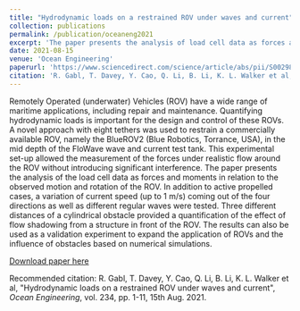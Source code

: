 ```yaml
---
title: "Hydrodynamic loads on a restrained ROV under waves and current"
collection: publications
permalink: /publication/oceaneng2021
excerpt: 'The paper presents the analysis of load cell data as forces and moments acting on a BlueROV2 when subject to different hydrodynamic disturbances. In addition to active propelled cases, a variation of current speeds as well as different regular waves were tested. '
date: 2021-08-15
venue: 'Ocean Engineering'
paperurl: 'https://www.sciencedirect.com/science/article/abs/pii/S0029801821006995'
citation: 'R. Gabl, T. Davey, Y. Cao, Q. Li, B. Li, K. L. Walker et al, &quot;Hydrodynamic loads on a restrained ROV under waves and current&quot; <i>Ocean Engineering</i>, vol. 234, pp. 1-11, 15th Aug. 2021.'
---
```

Remotely Operated (underwater) Vehicles (ROV) have a wide range of maritime applications, including repair and maintenance. Quantifying hydrodynamic loads is important for the design and control of these ROVs. A novel approach with eight tethers was used to restrain a commercially available ROV, namely the BlueROV2 (Blue Robotics, Torrance, USA), in the mid depth of the FloWave wave and current test tank. This experimental set-up allowed the measurement of the forces under realistic flow around the ROV without introducing significant interference. The paper presents the analysis of the load cell data as forces and moments in relation to the observed motion and rotation of the ROV. In addition to active propelled cases, a variation of current speed (up to 1 m/s) coming out of the four directions as well as different regular waves were tested. Three different distances of a cylindrical obstacle provided a quantification of the effect of flow shadowing from a structure in front of the ROV. The results can also be used as a validation experiment to expand the application of ROVs and the influence of obstacles based on numerical simulations.

[Download paper here](https://www.sciencedirect.com/science/article/abs/pii/S0029801821006995)

Recommended citation: R. Gabl, T. Davey, Y. Cao, Q. Li, B. Li, K. L. Walker et al, "Hydrodynamic loads on a restrained ROV under waves and current", <i>Ocean Engineering</i>, vol. 234, pp. 1-11, 15th Aug. 2021.
